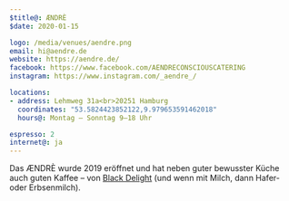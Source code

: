 ```yaml
---
$title@: ÆNDRÈ
$date: 2020-01-15

logo: /media/venues/aendre.png
email: hi@aendre.de
website: https://aendre.de/
facebook: https://www.facebook.com/AENDRECONSCIOUSCATERING
instagram: https://www.instagram.com/_aendre_/

locations:
- address: Lehmweg 31a<br>20251 Hamburg
  coordinates: "53.5824423852122,9.979653591462018"
  hours@: Montag – Sonntag 9–18 Uhr

espresso: 2
internet@: ja
---
```


Das ÆNDRÈ wurde 2019 eröffnet und hat neben guter bewusster Küche auch guten Kaffee – von [Black Delight]([url('/content/cafes/black-delight.md')]) (und wenn mit Milch, dann Hafer- oder Erbsenmilch).